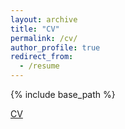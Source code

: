 ```yaml
---
layout: archive
title: "CV"
permalink: /cv/
author_profile: true
redirect_from:
  - /resume
---
```


{% include base_path %}

[CV](https://github.com/Xian152/xian152.github.io/blob/master/files/XianZhangCVSlong.docx)            
